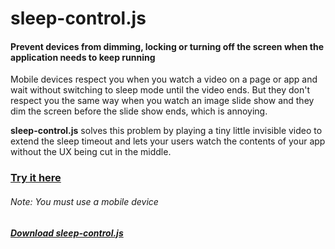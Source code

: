 # sleep-control.js
#### Prevent devices from dimming, locking or turning off the screen when the application needs to keep running

Mobile devices respect you when you watch a video on a page or app and wait without switching to sleep mode until the video ends.
But they don't respect you the same way when you watch an image slide show and they dim the screen before the slide show ends, which is annoying.

__sleep-control.js__ solves this problem by playing a tiny little invisible video to extend the sleep timeout and lets your users watch the contents of your app without the UX being cut in the middle.

### [Try it here](https://topraksoyearthmantsuchimoto.github.io/sleep-control.js/)
###### Note: You must use a mobile device


##### [Download sleep-control.js](https://raw.githubusercontent.com/TopraksoyEarthmanTsuchimoto/sleep-control.js/main/sleep-control.js "download")
